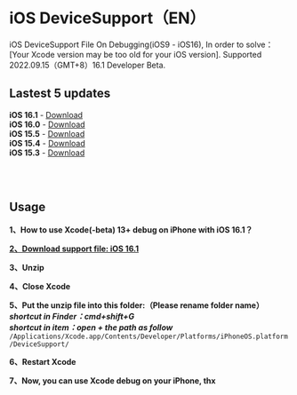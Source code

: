 # iOS DeviceSupport（EN）
iOS DeviceSupport File On Debugging(iOS9 - iOS16), In order to solve：[Your Xcode version may be too old for your iOS version]. 
Supported 2022.09.15（GMT+8）16.1 Developer Beta.

## Lastest 5 updates </br>

**iOS 16.1** - [Download](https://github.com/ilobos/DeviceSupport/blob/master/DeviceSupport/iOS-16/16.1.zip) </br>
**iOS 16.0** - [Download](https://github.com/ilobos/DeviceSupport/blob/master/DeviceSupport/iOS-16/16.0.zip) </br>
**iOS 15.5** - [Download](https://github.com/ilobos/DeviceSupport/blob/master/DeviceSupport/iOS-15/15.5.zip) </br>
**iOS 15.4** - [Download](https://github.com/ilobos/DeviceSupport/blob/master/DeviceSupport/iOS-15/15.4.zip) </br>
**iOS 15.3** - [Download](https://github.com/ilobos/DeviceSupport/blob/master/DeviceSupport/iOS-15/15.3.zip) </br>

</br>
</br>

## Usage

**1、How to use Xcode(-beta) 13+ debug on iPhone with iOS 16.1？**</br> 

**[2、Download support file: iOS 16.1](https://github.com/ilobos/DeviceSupport/blob/master/DeviceSupport/iOS-16/16.1.zip)** </br>

**3、Unzip**</br>

**4、Close Xcode**</br>

**5、Put the unzip file into this folder:（Please rename folder name）**</br>
***shortcut in Finder：cmd+shift+G***</br>
***shortcut in item：open + the path as follow***</br>
```/Applications/Xcode.app/Contents/Developer/Platforms/iPhoneOS.platform/DeviceSupport/```</br>

**6、Restart Xcode**</br>

**7、Now, you can use Xcode debug on your iPhone, thx**</br>
